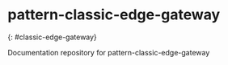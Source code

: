 
# pattern-classic-edge-gateway
{: #classic-edge-gateway}

Documentation repository for pattern-classic-edge-gateway
